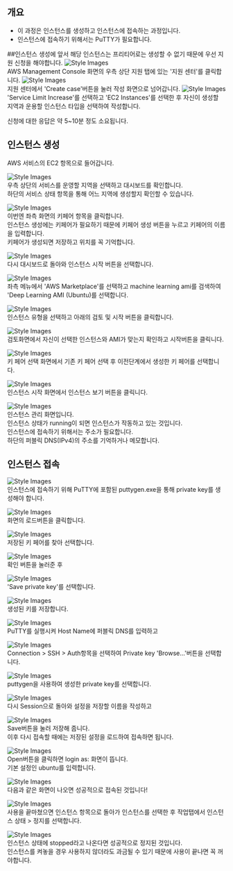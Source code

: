 ## 개요
- 이 과정은 인스턴스를 생성하고 인스턴스에 접속하는 과정입니다.
- 인스턴스에 접속하기 위해서는 PuTTY가 필요합니다.

##인스턴스 생성에 앞서
해당 인스턴스는 프리티어로는 생성할 수 없기 때문에 우선 지원 신청을 해야합니다.
![Style Images](https://github.com/BJ-Lim/Cloud/blob/master/captures/setup_01.jpg)</br>
AWS Management Console 화면의 우측 상단 지원 탭에 있는 '지원 센터'를 클릭합니다.
![Style Images](https://github.com/BJ-Lim/Cloud/blob/master/captures/setup_02.jpg)</br>
지원 센터에서 'Create case'버튼을 눌러 작성 화면으로 넘어갑니다.
![Style Images](https://github.com/BJ-Lim/Cloud/blob/master/captures/setup_03.jpg)</br>
'Service Limit Increase'를 선택하고 'EC2 Instances'를 선택한 후 자신이 생성할 지역과 운용할 인스턴스 타입을 선택하여 작성합니다.

신청에 대한 응답은 약 5~10분 정도 소요됩니다.

## 인스턴스 생성
AWS 서비스의 EC2 항목으로 들어갑니다.

![Style Images](https://github.com/BJ-Lim/Cloud/blob/master/captures/instance_01.PNG)</br>
우측 상단의 서비스를 운영할 지역을 선택하고 대시보드를 확인합니다.</br>
하단의 서비스 상태 항목을 통해 어느 지역에 생성할지 확인할 수 있습니다.

![Style Images](https://github.com/BJ-Lim/Cloud/blob/master/captures/instance_00.PNG)</br>
이번엔 좌측 화면의 키페어 항목을 클릭합니다.</br>
인스턴스 생성에는 키페어가 필요하기 때문에 키페어 생성 버튼을 누르고 키페어의 이름을 입력합니다.</br>
키페어가 생성되면 저장하고 위치를 꼭 기억합니다.

![Style Images](https://github.com/BJ-Lim/Cloud/blob/master/captures/instance_01.PNG)</br>
다시 대시보드로 돌아와 인스턴스 시작 버튼을 선택합니다.

![Style Images](https://github.com/BJ-Lim/Cloud/blob/master/captures/Select_AMI.png)</br>
좌측 메뉴에서 'AWS Marketplace'를 선택하고 machine learning ami를 검색하여 'Deep Learning AMI (Ubuntu)를 선택합니다.

![Style Images](https://github.com/BJ-Lim/Cloud/blob/master/captures/instance_03.PNG)</br>
인스턴스 유형을 선택하고 아래의 검토 및 시작 버튼을 클릭합니다.

![Style Images](https://github.com/BJ-Lim/Cloud/blob/master/captures/instance_08.PNG)</br>
검토화면에서 자신이 선택한 인스턴스와 AMI가 맞는지 확인하고 시작버튼을 클릭니다.

![Style Images](https://github.com/BJ-Lim/Cloud/blob/master/captures/instance_09.PNG)</br>
키 페어 선택 화면에서 기존 키 페어 선택 후 이전단계에서 생성한 키 페어를 선택합니다.

![Style Images](https://github.com/BJ-Lim/Cloud/blob/master/captures/instance_10.PNG)</br>
인스턴스 시작 화면에서 인스턴스 보기 버튼을 클릭니다.

![Style Images](https://github.com/BJ-Lim/Cloud/blob/master/captures/instance_11.PNG)</br>
인스턴스 관리 화면입니다.</br>
인스턴스 상태가 running이 되면 인스턴스가 작동하고 있는 것입니다.</br>
인스턴스에 접속하기 위해서는 주소가 필요합니다.</br>
하단의 퍼블릭 DNS(IPv4)의 주소를 기억하거나 메모합니다.</br>

## 인스턴스 접속
![Style Images](https://github.com/BJ-Lim/Cloud/blob/master/captures/instance_12.PNG)</br>
인스턴스에 접속하기 위해 PuTTY에 포함된 puttygen.exe을 통해 private key를 생성해야 합니다.

![Style Images](https://github.com/BJ-Lim/Cloud/blob/master/captures/instance_13.PNG)</br>
화면의 로드버튼을 클릭합니다.

![Style Images](https://github.com/BJ-Lim/Cloud/blob/master/captures/instance_14.PNG)</br>
저장된 키 페어를 찾아 선택합니다.

![Style Images](https://github.com/BJ-Lim/Cloud/blob/master/captures/instance_15.PNG)</br>
확인 버튼을 눌러준 후

![Style Images](https://github.com/BJ-Lim/Cloud/blob/master/captures/instance_17.PNG)</br>
'Save private key'를 선택합니다.

![Style Images](https://github.com/BJ-Lim/Cloud/blob/master/captures/instance_18.PNG)</br>
생성된 키를 저장합니다.

![Style Images](https://github.com/BJ-Lim/Cloud/blob/master/captures/instance_19.PNG)</br>
PuTTY를 실행시켜 Host Name에 퍼블릭 DNS를 입력하고

![Style Images](https://github.com/BJ-Lim/Cloud/blob/master/captures/instance_20.PNG)</br>
Connection > SSH > Auth항목을 선택하여 Private key 'Browse...'버튼을 선택합니다.

![Style Images](https://github.com/BJ-Lim/Cloud/blob/master/captures/instance_22.PNG)</br>
puttygen을 사용하여 생성한 private key를 선택합니다.

![Style Images](https://github.com/BJ-Lim/Cloud/blob/master/captures/instance_23.PNG)</br>
다시 Session으로 돌아와 설정을 저장할 이름을 작성하고

![Style Images](https://github.com/BJ-Lim/Cloud/blob/master/captures/instance_24.PNG)</br>
Save버튼을 눌러 저장해 줍니다.</br>
이후 다시 접속할 때에는 저장된 설정을 로드하여 접속하면 됩니다.

![Style Images](https://github.com/BJ-Lim/Cloud/blob/master/captures/instance_25.PNG)</br>
Open버튼을 클릭하면 login as: 화면이 뜹니다.</br>
기본 설정인 ubuntu를 입력합니다.

![Style Images](https://github.com/BJ-Lim/Cloud/blob/master/captures/instance_26.PNG)</br>
다음과 같은 화면이 나오면 성공적으로 접속된 것입니다!

![Style Images](https://github.com/BJ-Lim/Cloud/blob/master/captures/instance_27.PNG)</br>
사용을 끝마쳤으면 인스턴스 항목으로 돌아가 인스턴스를 선택한 후 작업탭에서 인스턴스 상태 > 정지를 선택합니다.

![Style Images](https://github.com/BJ-Lim/Cloud/blob/master/captures/instance_Stopped.PNG)</br>
인스턴스 상태에 stopped라고 나온다면 성공적으로 정지된 것입니다.</br>
인스턴스를 켜놓을 경우 사용하지 않더라도 과금될 수 있기 때문에 사용이 끝나면 꼭 꺼야합니다.
